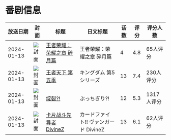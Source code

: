 # 番剧信息

|放送日期|封面|标题|日文标题|话数|评分|评分人数|
|---|---|---|---|---|---|---|
|2024-01-13|![封面](https://lain.bgm.tv/pic/cover/c/55/b3/312299_lfRw1.jpg)|[王者荣耀：荣耀之章 碎月篇](https://bangumi.tv/subject/312299)|王者荣耀：荣耀之章 碎月篇|4|4.8|65人评分|
|2024-01-13|![封面](https://lain.bgm.tv/pic/cover/c/ea/65/403503_qqTy2.jpg)|[王者天下 第五季](https://bangumi.tv/subject/403503)|キングダム 第5シリーズ|13|7.4|230人评分|
|2024-01-13|![封面](https://lain.bgm.tv/pic/cover/c/ce/d4/436745_I7n0N.jpg)|[绽裂?!](https://bangumi.tv/subject/436745)|ぶっちぎり?!|12|5.3|1317人评分|
|2024-01-13|![封面](https://lain.bgm.tv/pic/cover/c/25/7c/440878_xqL51.jpg)|[卡片战斗先导者 DivineZ](https://bangumi.tv/subject/440878)|カードファイト!! ヴァンガード DivineZ|13|6.1|62人评分|
